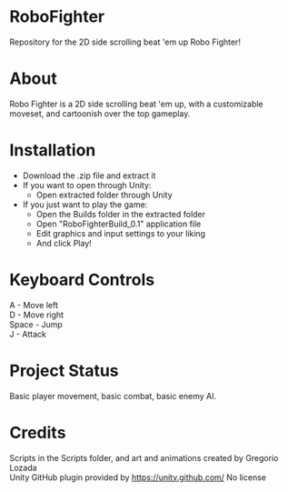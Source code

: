 # RoboFighter
Repository for the 2D side scrolling beat 'em up Robo Fighter!
# About
Robo Fighter is a 2D side scrolling beat 'em up, with a customizable moveset,
and cartoonish over the top gameplay.
# Installation
- Download the .zip file and extract it
- If you want to open through Unity:
  - Open extracted folder through Unity
- If you just want to play the game:
  - Open the Builds folder in the extracted folder
  - Open "RoboFighterBuild_0.1" application file
  - Edit graphics and input settings to your liking
  - And click Play!
# Keyboard Controls
A - Move left<br/>
D - Move right<br/>
Space - Jump<br/>
J - Attack
# Project Status
Basic player movement, basic combat, basic enemy AI.
# Credits
Scripts in the Scripts folder, and art and animations created by Gregorio Lozada<br/>
Unity GitHub plugin provided by https://unity.github.com/
No license
